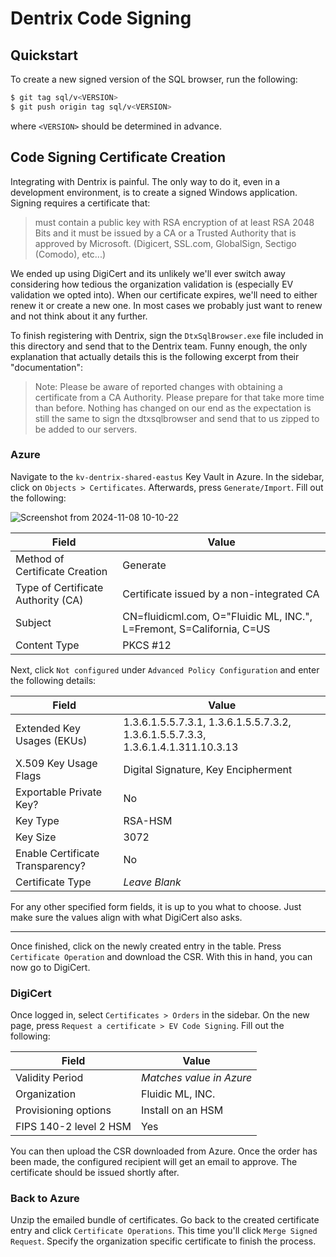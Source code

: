 # Dentrix Code Signing

## Quickstart

To create a new signed version of the SQL browser, run the following:

```bash
$ git tag sql/v<VERSION>
$ git push origin tag sql/v<VERSION>
```

where `<VERSION>` should be determined in advance.

## Code Signing Certificate Creation

Integrating with Dentrix is painful. The only way to do it, even in a
development environment, is to create a signed Windows application. Signing
requires a certificate that:

> must contain a public key with RSA encryption of at least RSA 2048 Bits and
> it must be issued by a CA or a Trusted Authority that is approved by
> Microsoft. (Digicert, SSL.com, GlobalSign, Sectigo (Comodo), etc...)

We ended up using DigiCert and its unlikely we'll ever switch away considering
how tedious the organization validation is (especially EV validation we opted
into). When our certificate expires, we'll need to either renew it or create a
new one. In most cases we probably just want to renew and not think about it
any further.

To finish registering with Dentrix, sign the `DtxSqlBrowser.exe` file included
in this directory and send that to the Dentrix team. Funny enough, the only
explanation that actually details this is the following excerpt from their
"documentation":

> Note: Please be aware of reported changes with obtaining a certificate from a
> CA Authority. Please prepare for that take more time than before. Nothing has
> changed on our end as the expectation is still the same to sign the
> dtxsqlbrowser and send that to us zipped to be added to our servers.

### Azure

Navigate to the `kv-dentrix-shared-eastus` Key Vault in Azure. In the sidebar,
click on `Objects > Certificates`. Afterwards, press `Generate/Import`. Fill
out the following:

![Screenshot from 2024-11-08 10-10-22](https://github.com/user-attachments/assets/933b7a54-f027-4efd-92cb-21a7c09af223)

Field | Value
----- | -----
Method of Certificate Creation | Generate
Type of Certificate Authority (CA) | Certificate issued by a non-integrated CA
Subject | CN=fluidicml.com, O="Fluidic ML, INC.", L=Fremont, S=California, C=US
Content Type | PKCS #12

Next, click `Not configured` under `Advanced Policy Configuration` and enter
the following details:

Field | Value
----- | -----
Extended Key Usages (EKUs) | 1.3.6.1.5.5.7.3.1, 1.3.6.1.5.5.7.3.2, 1.3.6.1.5.5.7.3.3, 1.3.6.1.4.1.311.10.3.13
X.509 Key Usage Flags | Digital Signature, Key Encipherment
Exportable Private Key? | No
Key Type | RSA-HSM
Key Size | 3072
Enable Certificate Transparency? | No
Certificate Type | *Leave Blank*

For any other specified form fields, it is up to you what to choose. Just make
sure the values align with what DigiCert also asks.

---

Once finished, click on the newly created entry in the table. Press
`Certificate Operation` and download the CSR. With this in hand, you can now go
to DigiCert.

### DigiCert

Once logged in, select `Certificates > Orders` in the sidebar. On the new page,
press `Request a certificate > EV Code Signing`. Fill out the following:

Field | Value
----- | -----
Validity Period | *Matches value in Azure*
Organization | Fluidic ML, INC.
Provisioning options | Install on an HSM
FIPS 140-2 level 2 HSM | Yes

You can then upload the CSR downloaded from Azure. Once the order has been
made, the configured recipient will get an email to approve. The certificate
should be issued shortly after.

### Back to Azure

Unzip the emailed bundle of certificates. Go back to the created certificate
entry and click `Certificate Operations`. This time you'll click
`Merge Signed Request`. Specify the organization specific certificate to finish
the process.
